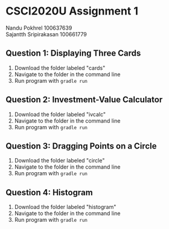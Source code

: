 # CSCI2020U Assignment 1
 Nandu Pokhrel 100637639    
 Sajantth Sripirakasan 100661779

## Question 1: Displaying Three Cards
  1. Download the folder labeled "cards"
  2. Navigate to the folder in the command line
  3. Run program with `gradle run`

## Question 2: Investment-Value Calculator
  1. Download the folder labeled "ivcalc"
  2. Navigate to the folder in the command line
  3. Run program with `gradle run`

## Question 3: Dragging Points on a Circle
  1. Download the folder labeled "circle"
  2. Navigate to the folder in the command line
  3. Run program with `gradle run`
  
## Question 4: Histogram
  1. Download the folder labeled "histogram"
  2. Navigate to the folder in the command line
  3. Run program with `gradle run`
